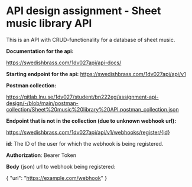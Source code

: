 # API design assignment - Sheet music library API

This is an API with CRUD-functionality for a database of sheet music.

**Documentation for the api:**

https://swedishbrass.com/1dv027api/api-docs/

**Starting endpoint for the api:**
https://swedishbrass.com/1dv027api/api/v1

**Postman collection:**

https://gitlab.lnu.se/1dv027/student/bn222eg/assignment-api-design/-/blob/main/postman-collection/Sheet%20music%20library%20API.postman_collection.json

**Endpoint that is not in the collection (due to unknown webhook url):**

https://swedishbrass.com/1dv027api/api/v1/webhooks/register/{id}

**id**: The ID of the user for which the webhook is being registered.

**Authorization**: Bearer Token

**Body** (json) url to webhook being registered:

{
  "url": "https://example.com/webhook"
}

